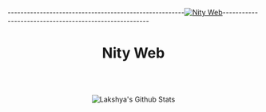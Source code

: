 -------------------------------------------------------[![Nity Web](60A05C18-9EB3-43DD-9B27-12D67888EA03.gif)](https://www.youtube.com/channel/UCigp_Ho8P3R3_D_zv5b8l3Q)-------------------------------------------------------
<p>

<h1 align="center"><b>Nity Web</b></h1>
</p>

<br>

<br>

<p align='center'>
  <img align="center" src="https://github-readme-stats.vercel.app/api?username=nity-web&show_icons=true&title_color=fff&icon_color=79ff97&text_color=efefef&bg_color=24292e" alt="Lakshya's Github Stats">
</p>
